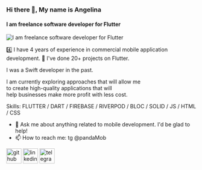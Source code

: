 ### Hi there 👋, My name is Angelina
#### I am freelance software developer for Flutter
![I am freelance software developer for Flutter]([https://images.unsplash.com/photo-1564865878688-9a244444042a?q=80&w=2940&auto=format&fit=crop&ixlib=rb-4.0.3&ixid=M3wxMjA3fDB8MHxwaG90by1wYWdlfHx8fGVufDB8fHx8fA%3D%3D](https://github.com/asg1997/asg1997/blob/main/av-2.jpg?raw=true))

4️⃣ I have 4 years of experience in commercial mobile application development. 
🧗 I've done 20+ projects on Flutter. 

I was a Swift developer in the past. 

I am currently exploring approaches that will allow me <br>to create high-quality applications that will <br>help businesses make more profit with less cost.

 Skills: FLUTTER / DART / FIREBASE / RIVERPOD / BLOC / SOLID / JS / HTML / CSS

- 💬 Ask me about anything related to mobile development. I'd be glad to help! 
- 📫 How to reach me: tg @pandaMob 


[<img src='https://cdn.jsdelivr.net/npm/simple-icons@3.0.1/icons/github.svg' alt='github' height='40'>](https://github.com/asg1997)  [<img src='https://cdn.jsdelivr.net/npm/simple-icons@3.0.1/icons/linkedin.svg' alt='linkedin' height='40'>](https://www.linkedin.com/in/https://www.linkedin.com/in/angelina-gromova-b3ba71224/)  [<img src='https://cdn.jsdelivr.net/npm/simple-icons@3.0.1/icons/telegram.svg' alt='telegram' height='40'>](@pandaMob)  

